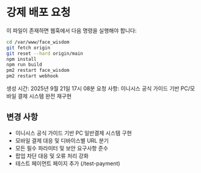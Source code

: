 # 강제 배포 요청

이 파일이 존재하면 웹훅에서 다음 명령을 실행해야 합니다:

```bash
cd /var/www/face_wisdom
git fetch origin
git reset --hard origin/main
npm install
npm run build
pm2 restart face_wisdom
pm2 restart webhook
```

생성 시간: 2025년 9월 21일 17시 08분
요청 사항: 이니시스 공식 가이드 기반 PC/모바일 결제 시스템 완전 재구현

## 변경 사항
- 이니시스 공식 가이드 기반 PC 일반결제 시스템 구현
- 모바일 결제 대응 및 디바이스별 URL 분기
- 모든 필수 파라미터 및 보안 요구사항 준수
- 팝업 차단 대응 및 오류 처리 강화
- 테스트 페이먼트 페이지 추가 (/test-payment)